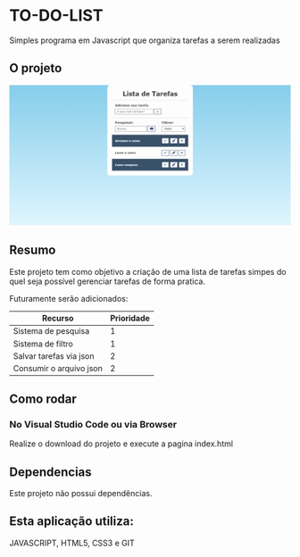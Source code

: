# TO-DO-LIST
Simples programa em Javascript que organiza tarefas a serem realizadas

## O projeto
<p aling = "center">
  <img src="./assets/main_image.png">
</p>

## Resumo
Este projeto tem como objetivo a criação de uma lista de tarefas simpes do quel seja possível gerenciar tarefas de forma pratica.
<p>Futuramente serão adicionados:</p>


| Recurso | Prioridade |
| ------ | ------ |
| Sistema de pesquisa| 1 |
| Sistema de filtro | 1 |
| Salvar tarefas via json | 2 |
| Consumir o arquivo json | 2 |

## Como rodar

### No Visual Studio Code ou via Browser
Realize o download do projeto e execute a pagina index.html

## Dependencias
Este projeto não possui dependências.

## Esta aplicação utiliza: 
JAVASCRIPT, HTML5, CSS3 e GIT
